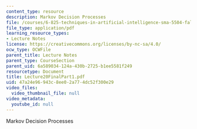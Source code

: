 ```yaml
---
content_type: resource
description: Markov Decision Processes
file: /courses/6-825-techniques-in-artificial-intelligence-sma-5504-fall-2002/47a24e96943c8ee02a774dc52f300e29_Lecture20FinalPart1.pdf
file_type: application/pdf
learning_resource_types:
- Lecture Notes
license: https://creativecommons.org/licenses/by-nc-sa/4.0/
ocw_type: OCWFile
parent_title: Lecture Notes
parent_type: CourseSection
parent_uid: 6a589034-124a-430b-2725-b1ee5581f249
resourcetype: Document
title: Lecture20FinalPart1.pdf
uid: 47a24e96-943c-8ee0-2a77-4dc52f300e29
video_files:
  video_thumbnail_file: null
video_metadata:
  youtube_id: null
---
```

Markov Decision Processes